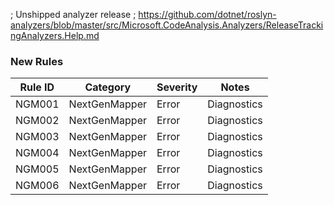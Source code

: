 ﻿; Unshipped analyzer release
; https://github.com/dotnet/roslyn-analyzers/blob/master/src/Microsoft.CodeAnalysis.Analyzers/ReleaseTrackingAnalyzers.Help.md

### New Rules
Rule ID | Category | Severity | Notes
--------|----------|----------|-------
NGM001 | NextGenMapper | Error | Diagnostics
NGM002 | NextGenMapper | Error | Diagnostics
NGM003 | NextGenMapper | Error | Diagnostics
NGM004 | NextGenMapper | Error | Diagnostics
NGM005 | NextGenMapper | Error | Diagnostics
NGM006 | NextGenMapper | Error | Diagnostics